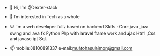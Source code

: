 - 👋 Hi, I’m @Dexter-stack
- 👀 I’m interested in Tech as a whole
- 
   💻 I'm a web developer  fully based on backend 
      Skills :
       Core java ,java swing and java fx
       Python 
       Php with laravel frame work and ajax 
       Html ,Css and javascript 
       Sql.
 
- 📫 mobile:08100891337 e-mail:muhtohasulaimon@gmail.com

<!---
Dexter-stack/Dexter-stack is a ✨ special ✨ repository because its `README.md` (this file) appears on your GitHub profile.
You can click the Preview link to take a look at your changes.
--->
